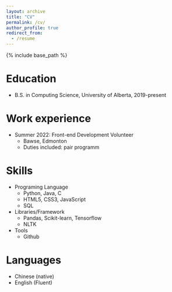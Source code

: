 ```yaml
---
layout: archive
title: "CV"
permalink: /cv/
author_profile: true
redirect_from:
  - /resume
---
```


{% include base_path %}

Education
======
* B.S. in Computing Science, University of Alberta, 2019-present

Work experience
======
* Summer 2022: Front-end Development Volunteer
  * Bawse, Edmonton
  * Duties included: pair programm
  
Skills
======
* Programing Language
  * Python, Java, C
  * HTML5, CSS3, JavaScript
  * SQL
* Libraries/Framework
  * Pandas, Scikit-learn, Tensorflow
  * NLTK
* Tools
  * Github

Languages
=====
* Chinese (native)
* English (Fluent)
